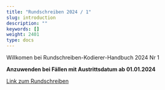 ```yaml
---
title: "Rundschreiben 2024 / 1"
slug: introduction
description: ""
keywords: []
weight: 2401
type: docs
---
```



Willkomen bei Rundschreiben-Kodierer-Handbuch 2024 Nr 1
  
**Anzuwenden bei Fällen mit Austrittsdatum ab 01.01.2024**
  
<a href="https://www.bfs.admin.ch/bfs/de/home/statistiken/gesundheit/nomenklaturen/medkk/instrumente-medizinische-kodierung.assetdetail.29665590.html"
   target="_blank"
   rel="noopener noreferrer">
    Link zum Rundschreiben
</a>



